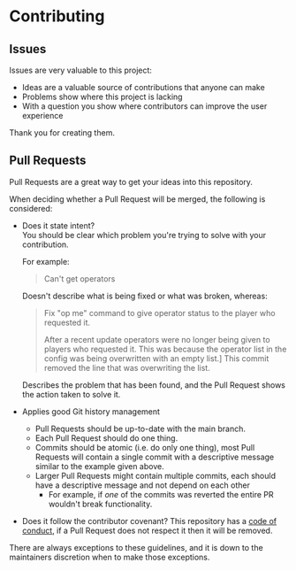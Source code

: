 # Contributing

## Issues

Issues are very valuable to this project:
* Ideas are a valuable source of contributions that anyone can make
* Problems show where this project is lacking
* With a question you show where contributors can improve the user experience

Thank you for creating them.

## Pull Requests

Pull Requests are a great way to get your ideas into this repository.

When deciding whether a Pull Request will be merged, the following is considered:

* Does it state intent?  
  You should be clear which problem you're trying to solve with your contribution.

  For example:
  
  > Can't get operators
  
  Doesn't describe what is being fixed or what was broken, whereas:
  
  > Fix "op me" command to give operator status to the player who requested it.
  > 
  > After a recent update operators were no longer being given to players who requested it. This was because the operator list in the config was being overwritten with an empty list.]
  > This commit removed the line that was overwriting the list.
  
  Describes the problem that has been found, and the Pull Request shows the action taken to solve it.

* Applies good Git history management
  
  * Pull Requests should be up-to-date with the main branch.
  * Each Pull Request should do one thing.
  * Commits should be atomic (i.e. do only one thing), most Pull Requests will contain a single commit with a descriptive message similar to the example given above.
  * Larger Pull Requests might contain multiple commits, each should have a descriptive message and not depend on each other
    * For example, if _one_ of the commits was reverted the entire PR wouldn't break functionality.

* Does it follow the contributor covenant?
  This repository has a [code of conduct](.github/CODE_OF_CONDUCT.md), if a Pull Request does not respect it then it will be removed.

There are always exceptions to these guidelines, and it is down to the maintainers discretion when to make those exceptions.
